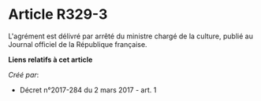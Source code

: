# Article R329-3

L'agrément est délivré par arrêté du ministre chargé de la culture, publié au Journal officiel de la République française.

**Liens relatifs à cet article**

_Créé par_:

  - Décret n°2017-284 du 2 mars 2017 - art. 1
